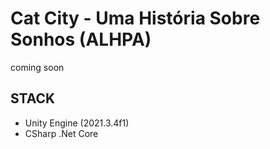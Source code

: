 # Cat City - Uma História Sobre Sonhos (ALHPA)
coming soon

## STACK
* Unity Engine (2021.3.4f1<DX11>)
* CSharp .Net Core
